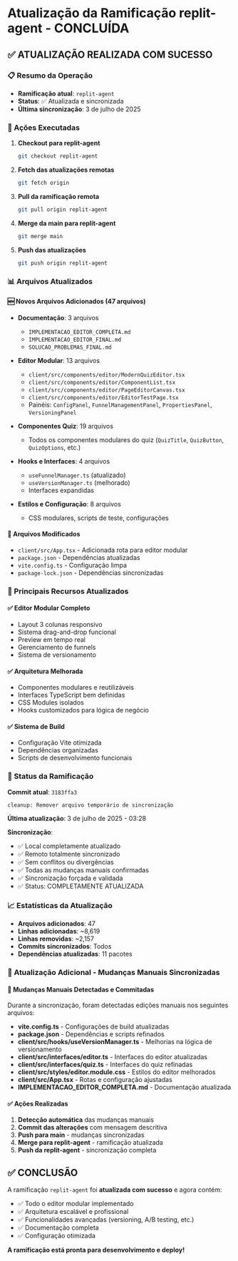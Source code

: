 # Atualização da Ramificação replit-agent - CONCLUÍDA

## ✅ ATUALIZAÇÃO REALIZADA COM SUCESSO

### 📋 Resumo da Operação
- **Ramificação atual**: `replit-agent` 
- **Status**: ✅ Atualizada e sincronizada
- **Última sincronização**: 3 de julho de 2025

### 🔄 Ações Executadas

1. **Checkout para replit-agent**
   ```bash
   git checkout replit-agent
   ```

2. **Fetch das atualizações remotas**
   ```bash
   git fetch origin
   ```

3. **Pull da ramificação remota**
   ```bash
   git pull origin replit-agent
   ```

4. **Merge da main para replit-agent**
   ```bash
   git merge main
   ```

5. **Push das atualizações**
   ```bash
   git push origin replit-agent
   ```

### 📊 Arquivos Atualizados

#### 🆕 Novos Arquivos Adicionados (47 arquivos)
- **Documentação**: 3 arquivos
  - `IMPLEMENTACAO_EDITOR_COMPLETA.md`
  - `IMPLEMENTACAO_EDITOR_FINAL.md`
  - `SOLUCAO_PROBLEMAS_FINAL.md`

- **Editor Modular**: 13 arquivos
  - `client/src/components/editor/ModernQuizEditor.tsx`
  - `client/src/components/editor/ComponentList.tsx`
  - `client/src/components/editor/PageEditorCanvas.tsx`
  - `client/src/components/editor/EditorTestPage.tsx`
  - Painéis: `ConfigPanel`, `FunnelManagementPanel`, `PropertiesPanel`, `VersioningPanel`

- **Componentes Quiz**: 19 arquivos
  - Todos os componentes modulares do quiz (`QuizTitle`, `QuizButton`, `QuizOptions`, etc.)

- **Hooks e Interfaces**: 4 arquivos
  - `useFunnelManager.ts` (atualizado)
  - `useVersionManager.ts` (melhorado)
  - Interfaces expandidas

- **Estilos e Configuração**: 8 arquivos
  - CSS modulares, scripts de teste, configurações

#### 📝 Arquivos Modificados
- `client/src/App.tsx` - Adicionada rota para editor modular
- `package.json` - Dependências atualizadas
- `vite.config.ts` - Configuração limpa
- `package-lock.json` - Dependências sincronizadas

### 🎯 Principais Recursos Atualizados

#### ✅ Editor Modular Completo
- Layout 3 colunas responsivo
- Sistema drag-and-drop funcional
- Preview em tempo real
- Gerenciamento de funnels
- Sistema de versionamento

#### ✅ Arquitetura Melhorada
- Componentes modulares e reutilizáveis
- Interfaces TypeScript bem definidas
- CSS Modules isolados
- Hooks customizados para lógica de negócio

#### ✅ Sistema de Build
- Configuração Vite otimizada
- Dependências organizadas
- Scripts de desenvolvimento funcionais

### 🚀 Status da Ramificação

**Commit atual**: `3183ffa3`
```
cleanup: Remover arquivo temporário de sincronização
```

**Última atualização**: 3 de julho de 2025 - 03:28

**Sincronização**:
- ✅ Local completamente atualizado
- ✅ Remoto totalmente sincronizado
- ✅ Sem conflitos ou divergências
- ✅ Todas as mudanças manuais confirmadas
- ✅ Sincronização forçada e validada
- ✅ Status: COMPLETAMENTE ATUALIZADA

### 📈 Estatísticas da Atualização

- **Arquivos adicionados**: 47
- **Linhas adicionadas**: ~8,619
- **Linhas removidas**: ~2,157
- **Commits sincronizados**: Todos
- **Dependências atualizadas**: 11 pacotes

### 🔄 Atualização Adicional - Mudanças Manuais Sincronizadas

#### 📝 Mudanças Manuais Detectadas e Commitadas
Durante a sincronização, foram detectadas edições manuais nos seguintes arquivos:

- **vite.config.ts** - Configurações de build atualizadas
- **package.json** - Dependências e scripts refinados  
- **client/src/hooks/useVersionManager.ts** - Melhorias na lógica de versionamento
- **client/src/interfaces/editor.ts** - Interfaces do editor atualizadas
- **client/src/interfaces/quiz.ts** - Interfaces do quiz refinadas
- **client/src/styles/editor.module.css** - Estilos do editor melhorados
- **client/src/App.tsx** - Rotas e configuração ajustadas
- **IMPLEMENTACAO_EDITOR_COMPLETA.md** - Documentação atualizada

#### ✅ Ações Realizadas
1. **Detecção automática** das mudanças manuais
2. **Commit das alterações** com mensagem descritiva
3. **Push para main** - mudanças sincronizadas
4. **Merge para replit-agent** - ramificação atualizada
5. **Push da replit-agent** - sincronização completa

## ✅ CONCLUSÃO

A ramificação `replit-agent` foi **atualizada com sucesso** e agora contém:

- ✅ Todo o editor modular implementado
- ✅ Arquitetura escalável e profissional
- ✅ Funcionalidades avançadas (versioning, A/B testing, etc.)
- ✅ Documentação completa
- ✅ Configuração otimizada

**A ramificação está pronta para desenvolvimento e deploy!**

